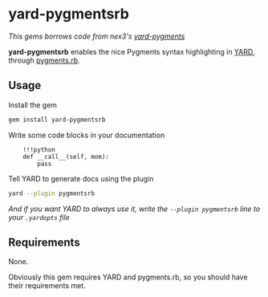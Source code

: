 # yard-pygmentsrb

_This gems borrows code from nex3's [yard-pygments](https://github.com/nex3/yard-pygments)_

**yard-pygmentsrb** enables the nice Pygments syntax highlighting in [YARD](http://yardoc.org),
through [pygments.rb](https://github.com/tmm1/pygments.rb).

## Usage

Install the gem

```sh
gem install yard-pygmentsrb
```

Write some code blocks in your documentation

```
    !!!python
    def __call__(self, mom):
        pass
```

Tell YARD to generate docs using the plugin

```sh
yard --plugin pygmentsrb
```

_And if you want YARD to always use it, write the `--plugin pygmentsrb` line to your
`.yardopts` file_

## Requirements

None.

Obviously this gem requires YARD and pygments.rb, so you should have their
requirements met.
